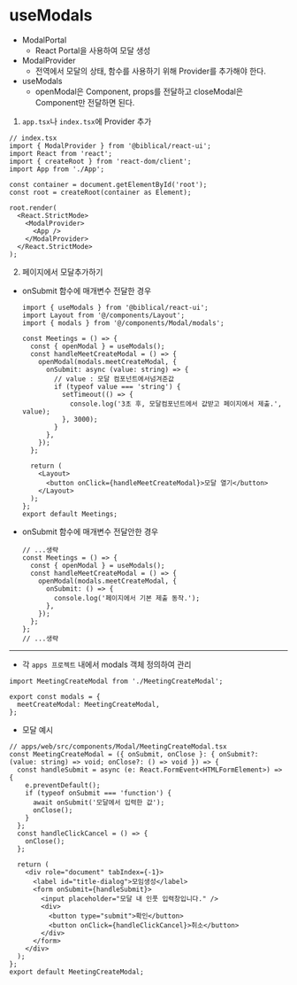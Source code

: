 # useModals

- ModalPortal
  - React Portal을 사용하여 모달 생성
- ModalProvider
  - 전역에서 모달의 상태, 함수를 사용하기 위해 Provider를 추가해야 한다.
- useModals
  - openModal은 Component, props를 전달하고 closeModal은 Component만 전달하면 된다.

1. `app.tsx`나 `index.tsx`에 Provider 추가

```tsx
// index.tsx
import { ModalProvider } from '@biblical/react-ui';
import React from 'react';
import { createRoot } from 'react-dom/client';
import App from './App';

const container = document.getElementById('root');
const root = createRoot(container as Element);

root.render(
  <React.StrictMode>
    <ModalProvider>
      <App />
    </ModalProvider>
  </React.StrictMode>
);
```

2. 페이지에서 모달추가하기

- onSubmit 함수에 매개변수 전달한 경우

  ```tsx
  import { useModals } from '@biblical/react-ui';
  import Layout from '@/components/Layout';
  import { modals } from '@/components/Modal/modals';

  const Meetings = () => {
    const { openModal } = useModals();
    const handleMeetCreateModal = () => {
      openModal(modals.meetCreateModal, {
        onSubmit: async (value: string) => {
          // value : 모달 컴포넌트에서넘겨준값
          if (typeof value === 'string') {
            setTimeout(() => {
              console.log('3초 후, 모달컴포넌트에서 값받고 페이지에서 제출.', value);
            }, 3000);
          }
        },
      });
    };

    return (
      <Layout>
        <button onClick={handleMeetCreateModal}>모달 열기</button>
      </Layout>
    );
  };
  export default Meetings;
  ```

- onSubmit 함수에 매개변수 전달안한 경우

  ```tsx
  // ...생략
  const Meetings = () => {
    const { openModal } = useModals();
    const handleMeetCreateModal = () => {
      openModal(modals.meetCreateModal, {
        onSubmit: () => {
          console.log('페이지에서 기본 제출 동작.');
        },
      });
    };
  };
  // ...생략
  ```

---

- 각 `apps 프로젝트` 내에서 modals 객체 정의하여 관리

```tsx
import MeetingCreateModal from './MeetingCreateModal';

export const modals = {
  meetCreateModal: MeetingCreateModal,
};
```

- 모달 예시

```tsx
// apps/web/src/components/Modal/MeetingCreateModal.tsx
const MeetingCreateModal = ({ onSubmit, onClose }: { onSubmit?: (value: string) => void; onClose?: () => void }) => {
  const handleSubmit = async (e: React.FormEvent<HTMLFormElement>) => {
    e.preventDefault();
    if (typeof onSubmit === 'function') {
      await onSubmit('모달에서 입력한 값');
      onClose();
    }
  };
  const handleClickCancel = () => {
    onClose();
  };

  return (
    <div role="document" tabIndex={-1}>
      <label id="title-dialog">모임생성</label>
      <form onSubmit={handleSubmit}>
        <input placeholder="모달 내 인풋 입력창입니다." />
        <div>
          <button type="submit">확인</button>
          <button onClick={handleClickCancel}>취소</button>
        </div>
      </form>
    </div>
  );
};
export default MeetingCreateModal;
```
